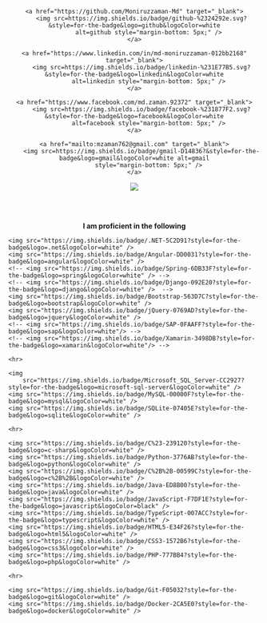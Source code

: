 <div align="center">

    <a href="https://github.com/Moniruzzaman-Md" target="_blank">
        <img src=https://img.shields.io/badge/github-%2324292e.svg?&style=for-the-badge&logo=github&logoColor=white
            alt=github style="margin-bottom: 5px;" />
    </a>

    <a href="https://www.linkedin.com/in/md-moniruzzaman-012bb2168" target="_blank">
        <img src=https://img.shields.io/badge/linkedin-%231E77B5.svg?&style=for-the-badge&logo=linkedin&logoColor=white
            alt=linkedin style="margin-bottom: 5px;" />
    </a>

    <a href="https://www.facebook.com/md.zaman.92372" target="_blank">
        <img src=https://img.shields.io/badge/facebook-%231877F2.svg?&style=for-the-badge&logo=facebook&logoColor=white
            alt=facebook style="margin-bottom: 5px;" />
    </a>

    <a href="mailto:mzaman762@gmail.com" target="_blank">
        <img src=https://img.shields.io/badge/gmail-D14836?&style=for-the-badge&logo=gmail&logoColor=white alt=gmail
            style="margin-bottom: 5px;" />
    </a>
</div>

<div align="center">
    <img src="https://komarev.com/ghpvc/?username=Moniruzzaman-Md&&style=flat&color=6600cc" align="center" />
</div>

<br /><br />

<div>
    <div align="center">
        <strong>I am proficient in the following</strong>
    </div>

    <img src="https://img.shields.io/badge/.NET-5C2D91?style=for-the-badge&logo=.net&logoColor=white" />
    <img src="https://img.shields.io/badge/Angular-DD0031?style=for-the-badge&logo=angular&logoColor=white" />
    <!-- <img src="https://img.shields.io/badge/Spring-6DB33F?style=for-the-badge&logo=spring&logoColor=white" /> -->
    <!-- <img src="https://img.shields.io/badge/Django-092E20?style=for-the-badge&logo=django&logoColor=white" />  -->
    <img src="https://img.shields.io/badge/Bootstrap-563D7C?style=for-the-badge&logo=bootstrap&logoColor=white" />
    <img src="https://img.shields.io/badge/jQuery-0769AD?style=for-the-badge&logo=jquery&logoColor=white" />
    <!-- <img src="https://img.shields.io/badge/SAP-0FAAFF?style=for-the-badge&logo=sap&logoColor=white"/> -->
    <!-- <img src="https://img.shields.io/badge/Xamarin-3498DB?style=for-the-badge&logo=xamarin&logoColor=white"/> -->

    <hr>

    <img
        src="https://img.shields.io/badge/Microsoft_SQL_Server-CC2927?style=for-the-badge&logo=microsoft-sql-server&logoColor=white" />
    <img src="https://img.shields.io/badge/MySQL-00000F?style=for-the-badge&logo=mysql&logoColor=white" />
    <img src="https://img.shields.io/badge/SQLite-07405E?style=for-the-badge&logo=sqlite&logoColor=white" />

    <hr>

    <img src="https://img.shields.io/badge/C%23-239120?style=for-the-badge&logo=c-sharp&logoColor=white" />
    <img src="https://img.shields.io/badge/Python-3776AB?style=for-the-badge&logo=python&logoColor=white" />
    <img src="https://img.shields.io/badge/C%2B%2B-00599C?style=for-the-badge&logo=c%2B%2B&logoColor=white" />
    <img src="https://img.shields.io/badge/Java-ED8B00?style=for-the-badge&logo=java&logoColor=white" />
    <img src="https://img.shields.io/badge/JavaScript-F7DF1E?style=for-the-badge&logo=javascript&logoColor=black" />
    <img src="https://img.shields.io/badge/TypeScript-007ACC?style=for-the-badge&logo=typescript&logoColor=white" />
    <img src="https://img.shields.io/badge/HTML5-E34F26?style=for-the-badge&logo=html5&logoColor=white" />
    <img src="https://img.shields.io/badge/CSS3-1572B6?style=for-the-badge&logo=css3&logoColor=white" />
    <img src="https://img.shields.io/badge/PHP-777BB4?style=for-the-badge&logo=php&logoColor=white" />

    <hr>

    <img src="https://img.shields.io/badge/Git-F05032?style=for-the-badge&logo=git&logoColor=white" />
    <img src="https://img.shields.io/badge/Docker-2CA5E0?style=for-the-badge&logo=docker&logoColor=white" />

</div

